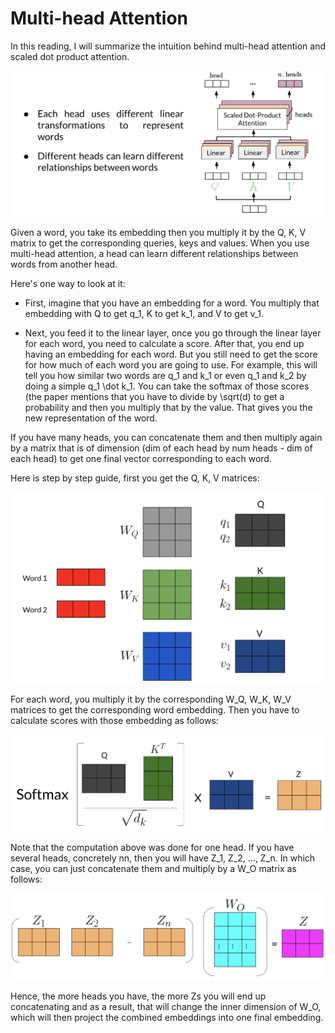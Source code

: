 # Multi-head Attention

In this reading, I will summarize the intuition behind multi-head attention and scaled dot product attention.

![](HzfmT5zLRyK35k-cy5cigQ_42a6f0a1e1cb45579d2dca8ab14bbb08_Screen-Shot-2021-01-04-at-12.png)

Given a word, you take its embedding then you multiply it by the Q, K, V matrix to get the corresponding queries, keys and values. When you use multi-head attention, a head can learn different relationships between words from another head. 

Here's one way to look at it: 

*  First, imagine that you have an embedding for a word. You multiply that embedding with Q to get q_1, K to get k_1, and V to get v_1. 

* Next, you feed it to the linear layer, once you go through the linear layer for each word, you need to calculate a score. After that, you end up having an embedding for each word. But you still need to get the score for how much of each word you are going to use. For example, this will tell you how similar two words are q_1 and k_1 or even q_1 and k_2 by doing a simple q_1 \dot k_1. You can take the softmax of those scores (the paper mentions that you have to divide by \sqrt(d) to get a probability and then you multiply that by the value. That gives you the new representation of the word.

If you have many heads, you can concatenate them and then multiply again by a matrix that is of dimension (dim of each head by num heads - dim of each head) to get one final vector corresponding to each word. 

Here is step by step guide, first you get the Q, K, V matrices: 

![](c6cxHuf_TXCnMR7n_91wig_2226ac20144844d4aad75f5999766b3a_Screen-Shot-2021-01-04-at-1..png)

For each word, you multiply it by the corresponding W_Q, W_K, W_V matrices to get the corresponding word embedding. Then you have to calculate scores with those embedding as follows: 

![](2xnWXS-cQz6Z1l0vnJM-OQ_c24a7efafcf24290b1dcb1edba6054c8_Screen-Shot-2021-01-04-at-2..png)

Note that the computation above was done for one head. If you have several heads, concretely nn, then you will have Z_1, Z_2, ..., Z_n. In which case, you can just concatenate them and multiply by a W_O matrix as follows:

![](OySqn7l_S1ukqp-5f4tbfw_ed0f7910a8f047849aec4b6fa8bed26c_Screen-Shot-2021-01-04-at-2..png)

Hence, the more heads you have, the more Zs you will end up concatenating and as a result, that will change the inner dimension of W_O, which will then project the combined embeddings into one final embedding. 